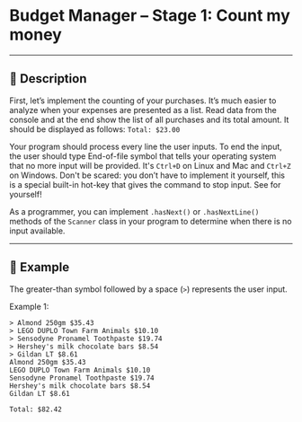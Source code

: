 # Budget Manager – Stage 1: Count my money

---

## 🧠 Description

First, let’s implement the counting of your purchases. It’s much easier to analyze when your expenses are presented as a list. Read data from the console and at the end show the list of all purchases and its total amount.
It should be displayed as follows: `Total: $23.00`

Your program should process every line the user inputs. To end the input, the user should type End-of-file symbol that tells your operating system that no more input will be provided. It's `Ctrl+D` on Linux and Mac and `Ctrl+Z` on Windows. Don't be scared: you don’t have to implement it yourself, this is a special built-in hot-key that gives the command to stop input. See for yourself!

As a programmer, you can implement `.hasNext()` or `.hasNextLine()` methods of the `Scanner` class in your program to determine when there is no input available.

---

## 📌 Example

The greater-than symbol followed by a space (`>`) represents the user input.

Example 1:

```text
> Almond 250gm $35.43
> LEGO DUPLO Town Farm Animals $10.10
> Sensodyne Pronamel Toothpaste $19.74
> Hershey's milk chocolate bars $8.54
> Gildan LT $8.61
Almond 250gm $35.43
LEGO DUPLO Town Farm Animals $10.10
Sensodyne Pronamel Toothpaste $19.74
Hershey's milk chocolate bars $8.54
Gildan LT $8.61

Total: $82.42
```
